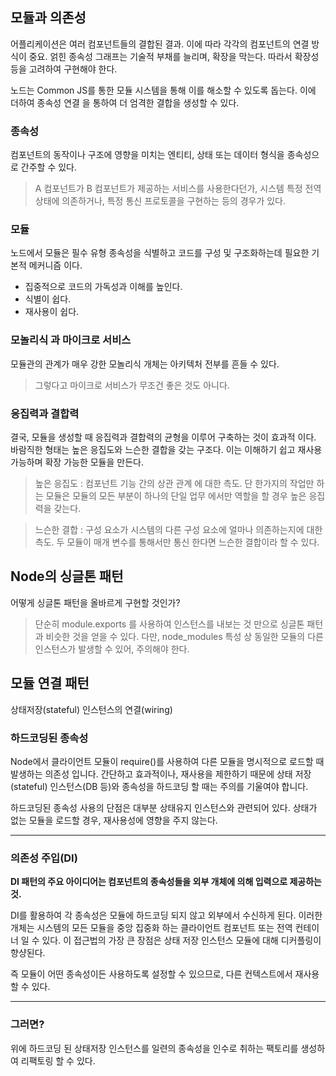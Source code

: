 ## 모듈과 의존성

어플리케이션은 여러 컴포넌트들의 결합된 결과. 이에 따라 각각의 컴포넌트의 연결 방식이 중요.
얽힌 종속성 그래프는 기술적 부채를 늘리며, 확장을 막는다. 따라서 확장성 등을 고려하여 구현해야 한다.

노드는 Common JS를 통한 모듈 시스템을 통해 이를 해소할 수 있도록 돕는다.
이에 더하여 종속성 연결 을 통하여 더 엄격한 결합을 생성할 수 있다.

### 종속성

컴포넌트의 동작이나 구조에 영향을 미치는 엔티티, 상태 또는 데이터 형식을 종속성으로 간주할 수 있다.

> A 컴포넌트가 B 컴포넌트가 제공하는 서비스를 사용한다던가, 시스템 특정 전역 상태에 의존하거나, 특정 통신 프로토콜을 구현하는 등의 경우가 있다.

### 모듈

노드에서 모듈은 필수 유형 종속성을 식별하고 코드를 구성 및 구조화하는데 필요한 기본적 메커니즘 이다.

- 집중적으로 코드의 가독성과 이해를 높인다.
- 식별이 쉽다.
- 재사용이 쉽다.

### 모놀리식 과 마이크로 서비스

모듈관의 관계가 매우 강한 모놀리식 개체는 아키텍처 전부를 흔들 수 있다.

> 그렇다고 마이크로 서비스가 무조건 좋은 것도 아니다.

### 응집력과 결합력

결국, 모듈을 생성할 때 응집력과 결합력의 균형을 이루어 구축하는 것이 효과적 이다.
바람직한 형태는 높은 응집도와 느슨한 결합을 갖는 구조다. 이는 이해하기 쉽고 재사용 가능하며 확장 가능한 모듈을 만든다.

> 높은 응집도 : 컴포넌트 기능 간의 상관 관계 에 대한 측도. 단 한가지의 작업만 하는 모듈은 모듈의 모든 부분이 하나의 단일 업무 에서만 역할을 할 경우 높은 응집력을 갖는다.

> 느슨한 결합 : 구성 요소가 시스템의 다른 구성 요소에 얼마나 의존하는지에 대한 측도. 두 모듈이 매개 변수를 통해서만 통신 한다면 느슨한 결합이라 할 수 있다.

## Node의 싱글톤 패턴

어떻게 싱글톤 패턴을 올바르게 구현할 것인가?

> 단순히 module.exports 를 사용하여 인스턴스를 내보는 것 만으로 싱글톤 패턴과 비슷한 것을 얻을 수 있다.
> 다만, node_modules 특성 상 동일한 모듈의 다른 인스턴스가 발생할 수 있어, 주의해야 한다.

## 모듈 연결 패턴

상태저장(stateful) 인스턴스의 연결(wiring)

### 하드코딩된 종속성

Node에서 클라이언트 모듈이 require()를 사용하여 다른 모듈을 명시적으로 로드할 때 발생하는 의존성 입니다.
간단하고 효과적이나, 재사용을 제한하기 때문에 상태 저장(stateful) 인스턴스(DB 등)와 종속성을 하드코딩 할 때는 주의를 기울여야 합니다.

하드코딩된 종속성 사용의 단점은 대부분 상태유지 인스턴스와 관련되어 있다.
상태가 없는 모듈을 로드할 경우, 재사용성에 영향을 주지 않는다.

---

### 의존성 주입(DI)

<b>DI 패턴의 주요 아이디어는 컴포넌트의 종속성들을 외부 개체에 의해 입력으로 제공하는 것.</b>

DI를 활용하여 각 종속성은 모듈에 하드코딩 되지 않고 외부에서 수신하게 된다. 이러한 개체는 시스템의 모든 모듈을 중앙 집중화 하는 클라이언트 컴포넌트 또는 전역 컨테이너 일 수 있다. 이 접근법의 가장 큰 장점은 상태 저장 인스턴스 모듈에 대해 디커플링이 향샹된다.

즉 모듈이 어떤 종속성이든 사용하도록 설정할 수 있으므로, 다른 컨텍스트에서 재사용할 수 있다.

---

### 그러면?

위에 하드코딩 된 상태저장 인스턴스를 일련의 종속성을 인수로 취하는 팩토리를 생성하여 리팩토링 할 수 있다.
